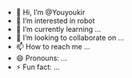 - 👋 Hi, I’m @Youyoukir
- 👀 I’m interested in robot 
- 🌱 I’m currently learning ...
- 💞️ I’m looking to collaborate on ...
- 📫 How to reach me ...
- 😄 Pronouns: ...
- ⚡ Fun fact: ...

<!---
Youyoukir/Youyoukir is a ✨ special ✨ repository because its `README.md` (this file) appears on your GitHub profile.
You can click the Preview link to take a look at your changes.
--->
